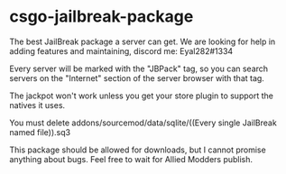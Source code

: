 # csgo-jailbreak-package
The best JailBreak package a server can get. We are looking for help in adding features and maintaining, discord me: Eyal282#1334


Every server will be marked with the "JBPack" tag, so you can search servers on the "Internet" section of the server browser with that tag.

The jackpot won't work unless you get your store plugin to support the natives it uses.

You must delete addons/sourcemod/data/sqlite/((Every single JailBreak named file)).sq3

This package should be allowed for downloads, but I cannot promise anything about bugs. Feel free to wait for Allied Modders publish.
